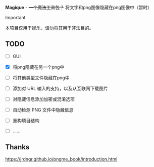 **Magique** - ~~一个魔法工具包？~~ 将文字和png图像隐藏在png图像中（暂时）

> [!IMPORTANT]
> 本项目仅用于娱乐，请勿将其用于非法目的。

## TODO

- [ ] GUI

- [x] 将png隐藏在另一个png中

- [ ] 将其他类型文件隐藏在png中

- [ ] 添加对 URL 输入的支持，以及从互联网下载图片

- [ ] 对隐藏信息添加加密或混淆选项

- [ ] 自动检测 PNG 文件中隐藏信息

- [ ] 重构项目结构

- [ ] ......

## Thanks

https://jrdngr.github.io/pngme_book/introduction.html
